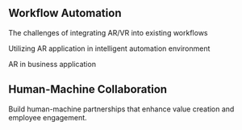 ## Workflow Automation

The challenges of integrating AR/VR into existing workflows

Utilizing AR application in intelligent automation environment

AR in business application

## Human-Machine Collaboration

Build human-machine partnerships that enhance value creation and employee engagement.
